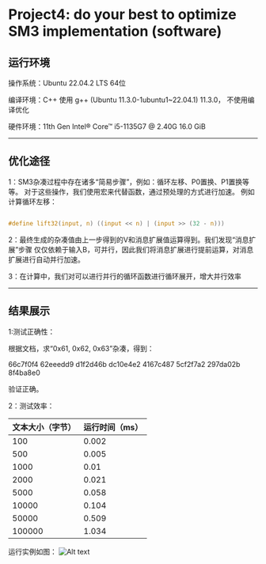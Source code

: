 # Project4: do your best to optimize SM3 implementation (software)

## 运行环境

操作系统：Ubuntu 22.04.2 LTS 64位

编译环境：C++ 使用 g++ (Ubuntu 11.3.0-1ubuntu1~22.04.1) 11.3.0，
不使用编译优化

硬件环境：11th Gen Intel® Core™ i5-1135G7 @ 2.40G   16.0 GiB

---

## 优化途径

1：SM3杂凑过程中存在诸多“简易步骤”，例如：循环左移、P0置换、P1置换等等。
对于这些操作，我们使用宏来代替函数，通过预处理的方式进行加速。
例如计算循环左移：

``` C

#define lift32(input, n) ((input << n) | (input >> (32 - n)))

```

2：最终生成的杂凑值由上一步得到的V和消息扩展值运算得到。我们发现“消息扩展”步骤
仅仅依赖于输入B，可并行，因此我们将消息扩展进行提前运算，对消息扩展进行自动并行加速。

3：在计算中，我们对可以进行并行的循环函数进行循环展开，增大并行效率

---

## 结果展示

1:测试正确性：

根据文档，求“0x61, 0x62, 0x63”杂凑，得到：

66c7f0f4 62eeedd9 d1f2d46b dc10e4e2 4167c487 5cf2f7a2 297da02b 8f4ba8e0

验证正确。

2：测试效率：

| 文本大小（字节） | 运行时间（ms） |
| ---------------- | -------------- |
| 100              | 0.002          |
| 500              | 0.005          |
| 1000             | 0.01           |
| 2000             | 0.021          |
| 5000             | 0.058          |
| 10000            | 0.104          |
| 50000            | 0.509          |
| 100000           | 1.034          |

运行实例如图：
![Alt text](image.png)
